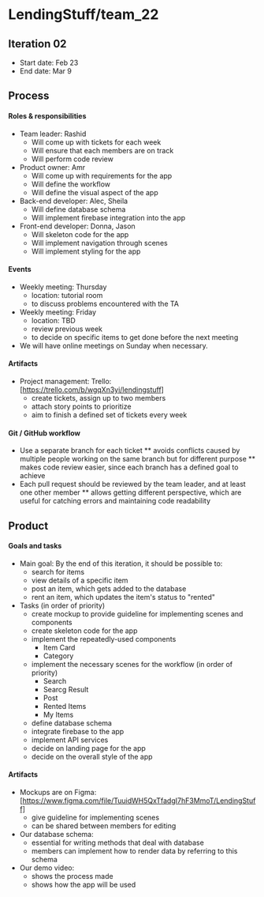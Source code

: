 # LendingStuff/team_22

## Iteration 02
 * Start date: Feb 23
 * End date: Mar 9

## Process

#### Roles & responsibilities

 * Team leader: Rashid
 	* Will come up with tickets for each week
 	* Will ensure that each members are on track
 	* Will perform code review
 * Product owner: Amr
 	* Will come up with requirements for the app
 	* Will define the workflow
 	* Will define the visual aspect of the app
 * Back-end developer: Alec, Sheila
 	* Will define database schema
 	* Will implement firebase integration into the app
 * Front-end developer: Donna, Jason
 	* Will skeleton code for the app
 	* Will implement navigation through scenes
 	* Will implement styling for the app

#### Events

 * Weekly meeting: Thursday
 	* location: tutorial room
 	* to discuss problems encountered with the TA
 * Weekly meeting: Friday
 	* location: TBD
 	* review previous week
 	* to decide on specific items to get done before the next meeting
 * We will have online meetings on Sunday when necessary.

#### Artifacts

 * Project management: Trello: [https://trello.com/b/wgqXn3yi/lendingstuff]
 	* create tickets, assign up to two members
 	* attach story points to prioritize
 	* aim to finish a defined set of tickets every week

#### Git / GitHub workflow

 * Use a separate branch for each ticket
 	** avoids conflicts caused by multiple people working on the same branch but for different purpose
 	** makes code review easier, since each branch has a defined goal to achieve
 * Each pull request should be reviewed by the team leader, and at least one other member
 	** allows getting different perspective, which are useful for catching errors and maintaining code readability


## Product

#### Goals and tasks

 * Main goal: By the end of this iteration, it should be possible to:
 	* search for items
 	* view details of a specific item
 	* post an item, which gets added to the database
 	* rent an item, which updates the item's status to "rented"
 * Tasks (in order of priority)
 	* create mockup to provide guideline for implementing scenes and components
 	* create skeleton code for the app
 	* implement the repeatedly-used components
 		* Item Card
 		* Category
 	* implement the necessary scenes for the workflow (in order of priority)
 		* Search
 		* Searcg Result
 		* Post
 		* Rented Items
 		* My Items
 	* define database schema
 	* integrate firebase to the app
 	* implement API services
 	* decide on landing page for the app
 	* decide on the overall style of the app

#### Artifacts

 * Mockups are on Figma: [https://www.figma.com/file/TuuidWH5QxTfadgI7hF3MmoT/LendingStuff]
 	* give guideline for implementing scenes
 	* can be shared between members for editing
 * Our database schema:
 	* essential for writing methods that deal with database
 	* members can implement how to render data by referring to this schema
 * Our demo video: 
 	* shows the process made
 	* shows how the app will be used
